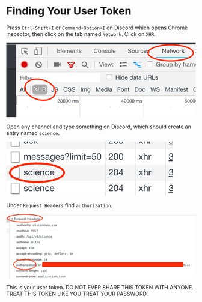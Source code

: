 # Finding Your User Token

Press `Ctrl+Shift+I` or `Command+Option+I` on Discord which opens Chrome inspector, then click on the tab named `Network`. Click on `XHR`.

![xhr](images/xhr.png)

Open any channel and type something on Discord, which should create an entry named `science`.

![science](images/science.png)

Under `Request Headers` find `authorization`.

![headers](images/headers.png)

This is your user token. DO NOT EVER SHARE THIS TOKEN WITH ANYONE. TREAT THIS TOKEN LIKE YOU TREAT YOUR PASSWORD.
